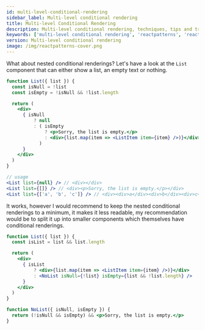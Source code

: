 ```yaml
---
id: multi-level-conditional-rendering
sidebar_label: Multi-level conditional rendering
title: Multi-level Conditional Rendering
description: Multi-level conditional rendering, techniques, tips and tricks in development for React developers.
keywords: ['multi-level conditional rendering', 'reactpatterns', 'react patterns', 'reactjspatterns', 'reactjs patterns', 'react', 'reactjs', 'react techniques', 'react tips and tricks']
version: Multi-level conditional rendering
image: /img/reactpatterns-cover.png
---
```


What about nested conditional renderings? Let's have a look at the `List` component that can either show a list, an empty text or nothing.

```jsx
function List({ list }) {
  const isNull = !list
  const isEmpty = !isNull && !list.length

  return (
    <div>
      { isNull
          ? null
          : ( isEmpty
              ? <p>Sorry, the list is empty.</p>
              : <div>{list.map(item => <ListItem item={item} />)}</div>
            )
      }
    </div>
  )
}

// usage
<List list={null} /> // <div></div>
<List list={[]} /> // <div><p>Sorry, the list is empty.</p></div>
<List list={['a', 'b', 'c']} /> // <div><div>a</div><div>b</div><div>c</div><div>
```

It works, however I would recommend to keep the nested conditional renderings to a minimum, it makes it less readable, my recommendation would be to split it up into smaller components which themselves have conditional renderings.

```jsx
function List({ list }) {
  const isList = list && list.length

  return (
    <div>
      { isList
          ? <div>{list.map(item => <ListItem item={item} />)}</div>
          : <NoList isNull={!list} isEmpty={list && !list.length} />
      }
    </div>
  )
}

function NoList({ isNull, isEmpty }) {
  return (!isNull && isEmpty) && <p>Sorry, the list is empty.</p>
}
```
